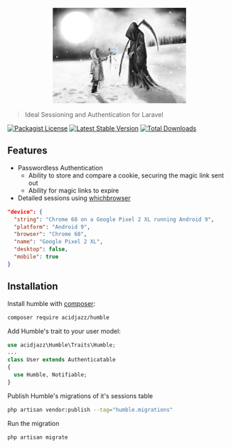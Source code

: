 <p align="center">
  <img src="https://github.com/acidjazz/humble/raw/master/logo.jpg"/>
</p>

> Ideal Sessioning and Authentication for Laravel

[![Packagist License](https://poser.pugx.org/acidjazz/humble/license.png)](https://choosealicense.com/licenses/apache-2.0/)
[![Latest Stable Version](https://poser.pugx.org/acidjazz/humble/version.png)](https://packagist.org/packages/acidjazz/humble)
[![Total Downloads](https://poser.pugx.org/acidjazz/humble/d/total.png)](https://packagist.org/packages/barryvdh/humble)

## Features
* Passwordless Authentication
  * Ability to store and compare a cookie, securing the magic link sent out
  * Ability for magic links to expire
* Detailed sessions using [whichbrowser](https://github.com/WhichBrowser/Parser-PHP)

```json
"device": {
  "string": "Chrome 68 on a Google Pixel 2 XL running Android 9",
  "platform": "Android 9",
  "browser": "Chrome 68",
  "name": "Google Pixel 2 XL",
  "desktop": false,
  "mobile": true
}
```

## Installation

Install humble with [composer](https://getcomposer.org/doc/00-intro.md):
```bash
composer require acidjazz/humble
```

Add Humble's trait to your user model:

```php
use acidjazz\Humble\Traits\Humble;
...
class User extends Authenticatable
{
  use Humble, Notifiable;
}
```

Publish Humble's migrations of it's sessions table
```bash
php artisan vendor:publish --tag="humble.migrations"
```

Run the migration
```bash
php artisan migrate
```


